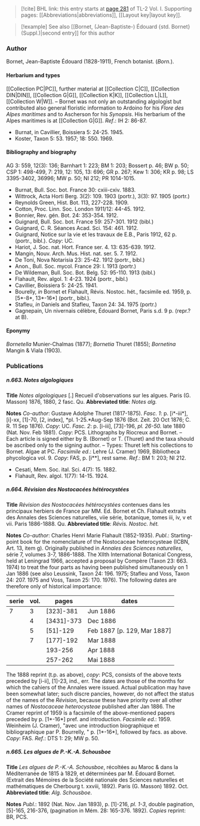 > [!cite] BHL link: this entry starts at [page 281](https://www.biodiversitylibrary.org/item/103414#page/329/mode/1up) of TL-2 Vol. I.
> Supporting pages: [[Abbreviations|abbreviations]], [[Layout key|layout key]].

> [!example] See also [[Bornet, (Jean-Baptiste-) Édouard {std. Bornet} (Suppl.)|second entry]] for this author

### Author

Bornet, Jean-Baptiste Édouard (1828-1911), French botanist. (*Born.*).

#### Herbarium and types

[[Collection PC|PC]], further material at [[Collection C|C]], [[Collection DIN|DIN]], [[Collection G|G]], [[Collection K|K]], [[Collection L|L]], [[Collection W|W]]. – Bornet was not only an outstanding algologist but contributed also general floristic information to Ardoino for his *Flore des Alpes maritimes* and to Ascherson for his *Synopsis*. His herbarium of the Alpes maritimes is at [[Collection G|G]].
*Ref*.: IH 2: 86-87.
- Burnat, in Cavillier, Boissiera 5: 24-25. 1945.
- Koster, Taxon 5: 53. 1957; 18: 550. 1969.

#### Bibliography and biography

AG 3: 559, 12(3): 136; Barnhart 1: 223; BM 1: 203; Bossert p. 46; BW p. 50; CSP 1: 498-499, 7: 219, 12: 105, 13: 696; GR p. 267; Kew 1: 306; KR p. 98; LS 3395-3402, 36996; MW p. 50; NI 212; PR 1014-1015.
- Burnat, Bull. Soc. bot. France 30: cxiii-cxiv. 1883.
- Wittrock, Acta Horti Berg. 3(2): 109. 1903 (portr.), 3(3): 97. 1905 (portr.)
- Reynolds Green, Hist. Bot. 113, 227-228. 1909.
- Cotton, Proc. Linn. Soc. London 1911/12: 44-45. 1912.
- Bonnier, Rev. gén. Bot. 24: 353-354. 1912.
- Guignard, Bull. Soc. bot. France 59: 257-301. 1912 (bibl.)
- Guignard, C. R. Séances Acad. Sci. 154: 461. 1912.
- Guignard, Notice sur la vie et les travaux de E.B., Paris 1912, 62 p. (portr., bibl.). *Copy*: UC.
- Hariot, J. Soc. nat. Hort. France ser. 4. 13: 635-639. 1912.
- Mangin, Nouv. Arch. Mus. Hist. nat. ser. 5. 7. 1912.
- De Toni, Nova Notarisia 23: 25-42. 1912 (portr., bibl.)
- Anon., Bull. Soc. mycol. France 29: I. 1913 (portr.)
- De Wildeman, Bull. Soc. Bot. Belg. 52: 95-110. 1913 (bibl.)
- Flahault, Rev. algol. 1: 4-23. 1924 (portr., bibl.)
- Cavillier, Boissiera 5: 24-25. 1941.
- Bourelly, *in* Bornet et Flahault, Révis. Nostoc. hét., facsimile ed. 1959, p. \[5\*-8\*, 13\*-16\*\] (portr., bibl.).
- Stafleu, *in* Daniels and Stafleu, Taxon 24: 34. 1975 (portr.)
- Gagnepain, Un nivernais célèbre, Édouard Bornet, Paris s.d. 9 p. (repr.? at B).

#### Eponymy

*Bornetella* Munier-Chalmas (1877); *Bornetia* Thuret (1855); *Bornetina* Mangin & Viala (1903).

### Publications

##### n.663. Notes algologiques

**Title**
*Notes algologiques* \[.\] Recueil d'observations sur les algues. Paris (G. Masson) 1876, 1880, 2 fasc. Qu.
**Abbreviated title**: *Notes alg.*

**Notes**
*Co-author*: Gustave Adolphe Thuret (1817-1875).
*Fasc. 1*: p. \[i\*-iii\*\], \[i\]-xx, \[1\]-70, \[2, index\], *pl. 1-25.*Aug-Sep 1876 (Bot. Zeit. 20 Oct 1876; C. R. 11 Sep 1876). *Copy*: UC.
*Fasc. 2*: p. \[i-iii\], \[73\]-196, *pl. 26-50.* late 1880 (Nat. Nov. Feb 1881). *Copy*: PCS.
Lithographs by Riocreux and Bornet. – Each article is signed either by B. (Bornet) or T. (Thuret) and the taxa should be ascribed only to the signing author. – Types:
Thuret left his collections to Bornet. Algae at PC.
*Facsimile ed*.: Lehre (J. Cramer) 1969, Bibliotheca phycologica vol. 9. *Copy*: FAS, p. \[i\*\*\], rest same.
*Ref*.: BM 1: 203; NI 212.
- Cesati, Mem. Soc. ital. Sci. 4(7): 15. 1882.
- Flahault, Rev. algol. 1(77): 14-15. 1924.

##### n.664. Révision des Nostocacées hétérocystées

**Title**
*Révision des Nostocacées hétérocystées* contenues dans les principaux herbiers de France par MM. Ed. Bornet et Ch. Flahault extraits des Annales des Sciences naturelles, viie série, botanique, tomes iii, iv, v et vii. Paris 1886-1888. Qu.
**Abbreviated title**: *Révis. Nostoc. hét.*

**Notes**
*Co-author*: Charles Henri Marie Flahault (1852-1935).
*Publ*.: Starting-point book for the nomenclature of the Nostocaceae heterocysteae (ICBN, Art. 13, item g). Originally published in *Annales des Sciences naturelles*, série 7, volumes 3-7, 1886-1888. The XIIth International Botanical Congress, held at Leningrad 1966, accepted a proposal by Compère (Taxon 23: 663. 1974) to treat the four parts as having been published simultaneously on 1 Jan 1886 (see also Leussink, Taxon 24: 196. 1975; Stafleu and Voss, Taxon 24: 207. 1975 and Voss, Taxon 25: 170. 1976). The following dates are therefore only of historical importance:

|serie	|vol.	|pages	|dates|
|---	|---	|---	|---	|
|7	|3	|\[323\]-381	|Jun 1886|
|	|4	|\[3431\]-373	|Dec 1886|
|	|5	|\[51\]-129	|Feb 1887 \[p. 129, Mar 1887\]|
|	|7	|\[177\]-192	|Mar 1888|
|	|	|193-256	|Apr 1888|
|	|	|257-262	|Mai 1888|

The 1888 reprint (t.p. as above), *copy*: PCS, consists of the above texts preceded by \[i-ii\], \[1\]-23, ind., err. The dates are those of the months for which the cahiers of the Annales were issued. Actual publication may have been somewhat later; such discre pancies, however, do not affect the status of the names of the *Révision*, because these have priority over all other names of *Nostocaceae heterocysteae* published after Jan 1886.
The Cramer reprint of 1959 is a facsimile of the above-mentioned papers preceded by p. \[1\*-16\*\] pref. and introduction.
*Facsimile ed*.: 1959. Weinheim (J. Cramer), "avec une introduction biographique et bibliographique par P. Bourrelly, " p. \[1\*-16\*\], followed by facs. as above. *Copy*: FAS.
*Ref*.: DTS 1: 29; MW p. 50.

##### n.665. Les algues de P.-K.-A. Schousboe

**Title**
*Les algues de P.-K.-A. Schousboe*, récoltées au Maroc & dans la Méditerranée de 1815 à 1829, et déterminées par M. Édouard Bornet. (Extrait des Mémoires de la Société nationale des Sciences naturelles et mathématiques de Cherbourg t. xxviii, 1892). Paris (G. Masson) 1892. Oct.
**Abbreviated title**: *Alg. Schousboe*.

**Notes**
*Publ*.: 1892 (Nat. Nov. Jan 1893), p. \[1\]-216, *pl. 1-3*, double pagination, \[5\]-165, 216-376, (pagination in Mém. 28: 165-376. 1892). *Copies* reprint: BR, PCS.

